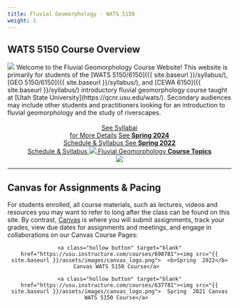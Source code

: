 ```yaml
---
title: Fluvial Geomorphology - WATS 5150
weight: 1
---
```


## WATS 5150 Course Overview

<img class="float-left" src="{{ site.baseurl }}/assets/images/pics/WATS-5150_Canvas.png">
Welcome to the Fluvial Geomorphology Course Website! This website is primarily for students of the [WATS 5150/6150]({{ site.baseurl }}/syllabus/), [GEO 5150/6150]({{ site.baseurl }}/syllabus/), and [CEWA 6150]({{ site.baseurl }}/syllabus/) introductory fluvial geomorphology course taught at [Utah State University](https://qcnr.usu.edu/wats/). Secondary audiences may include other students and practitioners looking for an introduction to fluvial geomorphology and the study of riverscapes. 
<br><br>
<div align="center">
	<a class="hollow button" href="{{ site.baseurl }}/syllabus/"> See Syllabai <br> for More Details</a>
	<a class="hollow button" href="{{ site.baseurl }}/syllabus/2024_Spring.html"> See <b>Spring 2024</b> <br> Schedule & Syllabus  </a>
	<a class="hollow button" href="{{ site.baseurl }}/syllabus/2022_Spring.html"> See <b>Spring 2022</b> <br> Schedule & Syllabus  </a>
	<a class="hollow button" href="{{ site.baseurl }}/Course_Topics/"><img src="{{ site.baseurl }}/assets/images/favicons/android-icon-48x48.png">  Fluvial Geomorphology  <b> Course Topics</b></a>  


</div>
<div align="center">
<img  src="{{ site.baseurl }}/assets/images/pics/IcefieldsParkway.png">
</div>


------



## Canvas for Assignments & Pacing

For students enrolled, all course materials, such as lectures, videos and resources you may want to refer to long after the class  can be found on this site. By contrast, [Canvas](https://usu.instructure.com) is where you will submit assignments, track your grades, view due dates for assignments and meetings,  and engage in collaborations on our Canvas Course Pages:


<div align="center">

	<a class="hollow button" target="blank" href="https://usu.instructure.com/courses/698781"><img src="{{ site.baseurl }}/assets/images/canvas_logo.png">  <b>Spring  2022</b> Canvas WATS 5150 Course</a>  
	
	<a class="hollow button" target="blank" href="https://usu.instructure.com/courses/637781"><img src="{{ site.baseurl }}/assets/images/canvas_logo.png">  Spring  2021 Canvas WATS 5150 Course</a>  

</div>
